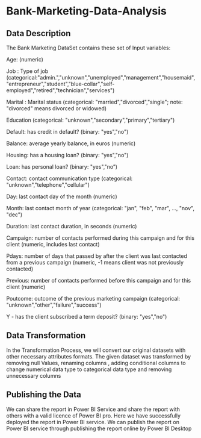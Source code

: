 # Bank-Marketing-Data-Analysis

## Data Description

 The Bank Marketing DataSet contains these set of Input variables:   

   Age: (numeric)

   Job : Type of job (categorical:"admin.","unknown","unemployed","management","housemaid","entrepreneur","student","blue-collar","self-employed","retired","technician","services") 

   Marital : Marital status (categorical: "married","divorced","single"; note: "divorced" means divorced or widowed)

   Education (categorical: "unknown","secondary","primary","tertiary")

   Default: has credit in default? (binary: "yes","no")

   Balance: average yearly balance, in euros (numeric) 

   Housing: has a housing loan? (binary: "yes","no")

   Loan: has personal loan? (binary: "yes","no”)

   Contact: contact communication type (categorical: "unknown","telephone","cellular") 

   Day: last contact day of the month (numeric)

   Month: last contact month of year (categorical: "jan", "feb", "mar", ..., "nov", "dec")

   Duration: last contact duration, in seconds (numeric)

   Campaign: number of contacts performed during this campaign and for this client (numeric,     includes last contact)

   Pdays: number of days that passed by after the client was last contacted from a previous campaign (numeric, -1 means client was not previously contacted)

   Previous: number of contacts performed before this campaign and for this client (numeric)

   Poutcome: outcome of the previous marketing campaign (categorical: "unknown","other","failure","success")

  Y - has the client subscribed a term deposit? (binary: "yes","no")


## Data Transformation

In the Transformation Process, we will convert our original datasets with other necessary
attributes formats. The given dataset was transformed by removing null Values, renaming columns , adding conditional columns to change numerical data type to categorical data type and removing unnecessary columns





## Publishing the Data

We can share the report in Power BI Service and share the report with others with a valid licence of Power BI pro. Here we have successfully deployed the report in Power BI service. We can publish the report on Power BI service through publishing the report online by Power BI Desktop

